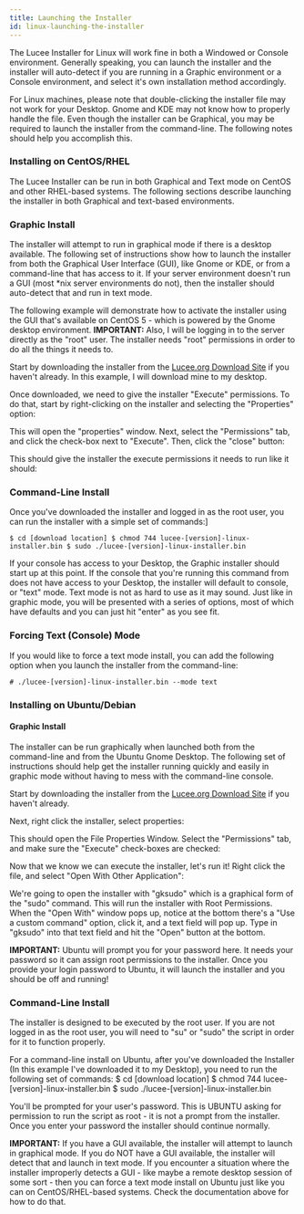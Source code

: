 ```yaml
---
title: Launching the Installer
id: linux-launching-the-installer
---
```


The Lucee Installer for Linux will work fine in both a Windowed or Console environment. Generally speaking, you can launch the installer and the installer will auto-detect if you are running in a Graphic environment or a Console environment, and select it's own installation method accordingly.

For Linux machines, please note that double-clicking the installer file may not work for your Desktop. Gnome and KDE may not know how to properly handle the file. Even though the installer can be Graphical, you may be required to launch the installer from the command-line. The following notes should help you accomplish this.

### Installing on CentOS/RHEL ###

The Lucee Installer can be run in both Graphical and Text mode on CentOS and other RHEL-based systems. The following sections describe launching the installer in both Graphical and text-based environments.

### Graphic Install ###

The installer will attempt to run in graphical mode if there is a desktop available. The following set of instructions show how to launch the installer from both the Graphical User Interface (GUI), like Gnome or KDE, or from a command-line that has access to it. If your server environment doesn't run a GUI (most *nix server environments do not), then the installer should auto-detect that and run in text mode.

The following example will demonstrate how to activate the installer using the GUI that's available on CentOS 5 - which is powered by the Gnome desktop environment. **IMPORTANT:** Also, I will be logging in to the server directly as the "root" user. The installer needs "root" permissions in order to do all the things it needs to.

Start by downloading the installer from the [Lucee.org Download Site](http://lucee.org/downloads.html) if you haven't already. In this example, I will download mine to my desktop.

Once downloaded, we need to give the installer "Execute" permissions. To do that, start by right-clicking on the installer and selecting the "Properties" option:

This will open the "properties" window. Next, select the "Permissions" tab, and click the check-box next to "Execute". Then, click the "close" button:

This should give the installer the execute permissions it needs to run like it should:

### Command-Line Install ###

Once you've downloaded the installer and logged in as the root user, you can run the installer with a simple set of commands:]

```lucee
$ cd [download location] $ chmod 744 lucee-[version]-linux-installer.bin $ sudo ./lucee-[version]-linux-installer.bin
```

If your console has access to your Desktop, the Graphic installer should start up at this point. If the console that you're running this command from does not have access to your Desktop, the installer will default to console, or "text" mode. Text mode is not as hard to use as it may sound. Just like in graphic mode, you will be presented with a series of options, most of which have defaults and you can just hit "enter" as you see fit.

### Forcing Text (Console) Mode ###

If you would like to force a text mode install, you can add the following option when you launch the installer from the command-line:

```lucee
# ./lucee-[version]-linux-installer.bin --mode text 
```

### Installing on Ubuntu/Debian ###

#### Graphic Install ####

The installer can be run graphically when launched both from the command-line and from the Ubuntu Gnome Desktop. The following set of instructions should help get the installer running quickly and easily in graphic mode without having to mess with the command-line console.

Start by downloading the installer from the [Lucee.org Download Site](http://lucee.org/downloads.html) if you haven't already.

Next, right click the installer, select properties:

This should open the File Properties Window. Select the "Permissions" tab, and make sure the "Execute" check-boxes are checked:

Now that we know we can execute the installer, let's run it! Right click the file, and select "Open With Other Application":

We're going to open the installer with "gksudo" which is a graphical form of the "sudo" command. This will run the installer with Root Permissions. When the "Open With" window pops up, notice at the bottom there's a "Use a custom command" option, click it, and a text field will pop up. Type in "gksudo" into that text field and hit the "Open" button at the bottom.

**IMPORTANT:** Ubuntu will prompt you for your password here. It needs your password so it can assign root permissions to the installer. Once you provide your login password to Ubuntu, it will launch the installer and you should be off and running!


### Command-Line Install ###

The installer is designed to be executed by the root user. If you are not logged in as the root user, you will need to "su" or "sudo" the script in order for it to function properly.

For a command-line install on Ubuntu, after you've downloaded the Installer (In this example I've downloaded it to my Desktop), you need to run the following set of commands:  $ cd [download location] $ chmod 744 lucee-[version]-linux-installer.bin $ sudo ./lucee-[version]-linux-installer.bin

You'll be prompted for your user's password. This is UBUNTU asking for permission to run the script as root - it is not a prompt from the installer. Once you enter your password the installer should continue normally.

**IMPORTANT:** If you have a GUI available, the installer will attempt to launch in graphical mode. If you do NOT have a GUI available, the installer will detect that and launch in text mode. If you encounter a situation where the installer improperly detects a GUI - like maybe a remote desktop session of some sort - then you can force a text mode install on Ubuntu just like you can on CentOS/RHEL-based systems. Check the documentation above for how to do that.
